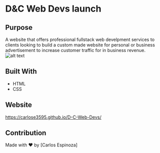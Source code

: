 # D&C Web Devs launch

## Purpose
A website that offers professional fullstack web develpment services to clients looking to build a custom made website for personal or business advertisement to increase customer traffic for in business revenue.
<br />
![alt text](https://carlose3595.github.io/D-C-Web-Devs/assets/images/webpage.png)
<br />

## Built With
* HTML
* CSS

## Website
https://carlose3595.github.io/D-C-Web-Devs/

## Contribution
Made with ❤️ by [Carlos Espinoza]